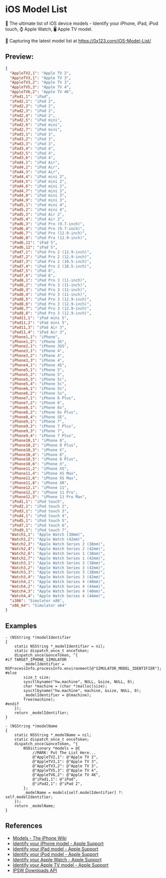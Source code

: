 # iOS Model List

📱 The ultimate list of iOS device models - Identify your iPhone, iPad, iPod touch, ⌚️ Apple Watch, 🖥 Apple TV model.

:rocket: Capturing the latest model list at https://0x123.com/iOS-Model-List/

## Preview:

```json
{
  "AppleTV2,1": "Apple TV 2",
  "AppleTV3,1": "Apple TV 3",
  "AppleTV3,2": "Apple TV 3",
  "AppleTV5,3": "Apple TV 4",
  "AppleTV6,2": "Apple TV 4K",
  "iPad1,1": "iPad",
  "iPad2,1": "iPad 2",
  "iPad2,2": "iPad 2",
  "iPad2,3": "iPad 2",
  "iPad2,4": "iPad 2",
  "iPad2,5": "iPad mini",
  "iPad2,6": "iPad mini",
  "iPad2,7": "iPad mini",
  "iPad3,1": "iPad 3",
  "iPad3,2": "iPad 3",
  "iPad3,3": "iPad 3",
  "iPad3,4": "iPad 4",
  "iPad3,5": "iPad 4",
  "iPad3,6": "iPad 4",
  "iPad4,1": "iPad Air",
  "iPad4,2": "iPad Air",
  "iPad4,3": "iPad Air",
  "iPad4,4": "iPad mini 2",
  "iPad4,5": "iPad mini 2",
  "iPad4,6": "iPad mini 2",
  "iPad4,7": "iPad mini 3",
  "iPad4,8": "iPad mini 3",
  "iPad4,9": "iPad mini 3",
  "iPad5,1": "iPad mini 4",
  "iPad5,2": "iPad mini 4",
  "iPad5,3": "iPad Air 2",
  "iPad5,4": "iPad Air 2",
  "iPad6,3": "iPad Pro (9.7-inch)",
  "iPad6,4": "iPad Pro (9.7-inch)",
  "iPad6,7": "iPad Pro (12.9-inch)",
  "iPad6,8": "iPad Pro (12.9-inch)",
  "iPad6,11": "iPad 5",
  "iPad6,12": "iPad 5",
  "iPad7,1": "iPad Pro 2 (12.9-inch)",
  "iPad7,2": "iPad Pro 2 (12.9-inch)",
  "iPad7,3": "iPad Pro 2 (10.5-inch)",
  "iPad7,4": "iPad Pro 2 (10.5-inch)",
  "iPad7,5": "iPad 6",
  "iPad7,6": "iPad 6",
  "iPad8,1": "iPad Pro 3 (11-inch)",
  "iPad8,2": "iPad Pro 3 (11-inch)",
  "iPad8,3": "iPad Pro 3 (11-inch)",
  "iPad8,4": "iPad Pro 3 (11-inch)",
  "iPad8,5": "iPad Pro 3 (12.9-inch)",
  "iPad8,6": "iPad Pro 3 (12.9-inch)",
  "iPad8,7": "iPad Pro 3 (12.9-inch)",
  "iPad8,8": "iPad Pro 3 (12.9-inch)",
  "iPad11,1": "iPad mini 5",
  "iPad11,2": "iPad mini 5",
  "iPad11,3": "iPad Air 3",
  "iPad11,4": "iPad Air 3",
  "iPhone1,1": "iPhone",
  "iPhone1,2": "iPhone 3G",
  "iPhone2,1": "iPhone 3GS",
  "iPhone3,1": "iPhone 4",
  "iPhone3,2": "iPhone 4",
  "iPhone3,3": "iPhone 4",
  "iPhone4,1": "iPhone 4S",
  "iPhone5,1": "iPhone 5",
  "iPhone5,2": "iPhone 5",
  "iPhone5,3": "iPhone 5c",
  "iPhone5,4": "iPhone 5c",
  "iPhone6,1": "iPhone 5s",
  "iPhone6,2": "iPhone 5s",
  "iPhone7,1": "iPhone 6 Plus",
  "iPhone7,2": "iPhone 6",
  "iPhone8,1": "iPhone 6s",
  "iPhone8,2": "iPhone 6s Plus",
  "iPhone8,4": "iPhone SE",
  "iPhone9,1": "iPhone 7",
  "iPhone9,2": "iPhone 7 Plus",
  "iPhone9,3": "iPhone 7",
  "iPhone9,4": "iPhone 7 Plus",
  "iPhone10,1": "iPhone 8",
  "iPhone10,2": "iPhone 8 Plus",
  "iPhone10,3": "iPhone X",
  "iPhone10,4": "iPhone 8",
  "iPhone10,5": "iPhone 8 Plus",
  "iPhone10,6": "iPhone X",
  "iPhone11,2": "iPhone XS",
  "iPhone11,4": "iPhone XS Max",
  "iPhone11,6": "iPhone XS Max",
  "iPhone11,8": "iPhone XR",
  "iPhone12,1": "iPhone 11",
  "iPhone12,3": "iPhone 11 Pro",
  "iPhone12,5": "iPhone 11 Pro Max",
  "iPod1,1": "iPod touch",
  "iPod2,1": "iPod touch 2",
  "iPod3,1": "iPod touch 3",
  "iPod4,1": "iPod touch 4",
  "iPod5,1": "iPod touch 5",
  "iPod7,1": "iPod touch 6",
  "iPod9,1": "iPod touch 7",
  "Watch1,1": "Apple Watch (38mm)",
  "Watch1,2": "Apple Watch (42mm)",
  "Watch2,3": "Apple Watch Series 2 (38mm)",
  "Watch2,4": "Apple Watch Series 2 (42mm)",
  "Watch2,6": "Apple Watch Series 1 (38mm)",
  "Watch2,7": "Apple Watch Series 1 (42mm)",
  "Watch3,1": "Apple Watch Series 3 (38mm)",
  "Watch3,2": "Apple Watch Series 3 (42mm)",
  "Watch3,3": "Apple Watch Series 3 (38mm)",
  "Watch3,4": "Apple Watch Series 3 (42mm)",
  "Watch4,1": "Apple Watch Series 4 (40mm)",
  "Watch4,2": "Apple Watch Series 4 (44mm)",
  "Watch4,3": "Apple Watch Series 4 (40mm)",
  "Watch4,4": "Apple Watch Series 4 (44mm)",
  "i386": "Simulator x86",
  "x86_64": "Simulator x64"
}
```

## Examples

```objc
- (NSString *)modelIdentifier
{
    static NSString *_modelIdentifier = nil;
    static dispatch_once_t onceToken;
    dispatch_once(&onceToken, ^{
#if TARGET_IPHONE_SIMULATOR
        _modelIdentifier = NSProcessInfo.processInfo.environment[@"SIMULATOR_MODEL_IDENTIFIER"];
#else
        size_t size;
        sysctlbyname("hw.machine", NULL, &size, NULL, 0);
        char *machine = (char *)malloc(size);
        sysctlbyname("hw.machine", machine, &size, NULL, 0);
        _modelIdentifier = @(machine);
        free(machine);
#endif
    });
    return _modelIdentifier;
}

- (NSString *)modelName
{
    static NSString *_modelName = nil;
    static dispatch_once_t onceToken;
    dispatch_once(&onceToken, ^{
        NSDictionary *models = @{
            //MARK: Put The List Here...
            @"AppleTV2,1": @"Apple TV 2",
            @"AppleTV3,1": @"Apple TV 3",
            @"AppleTV3,2": @"Apple TV 3",
            @"AppleTV5,3": @"Apple TV 4",
            @"AppleTV6,2": @"Apple TV 4K",
            @"iPad1,1": @"iPad",
            @"iPad2,1": @"iPad 2",
        };
        _modelName = models[self.modelIdentifier] ?: self.modelIdentifier;
    });
    return _modelName;
}
```

## References

- [Models - The iPhone Wiki](https://www.theiphonewiki.com/wiki/Models)
- [Identify your iPhone model - Apple Support](https://support.apple.com/en-us/HT201296)
- [Identify your iPad model - Apple Support](https://support.apple.com/en-us/HT201471)
- [Identify your iPod model - Apple Support](https://support.apple.com/en-us/HT204217)
- [Identify your Apple Watch - Apple Support](https://support.apple.com/en-us/HT204507)
- [Identify your Apple TV model - Apple Support](https://support.apple.com/en-us/HT200008)
- [IPSW Downloads API](https://ipswdownloads.docs.apiary.io/#reference/api/devices/v-4-.-get-devices)
